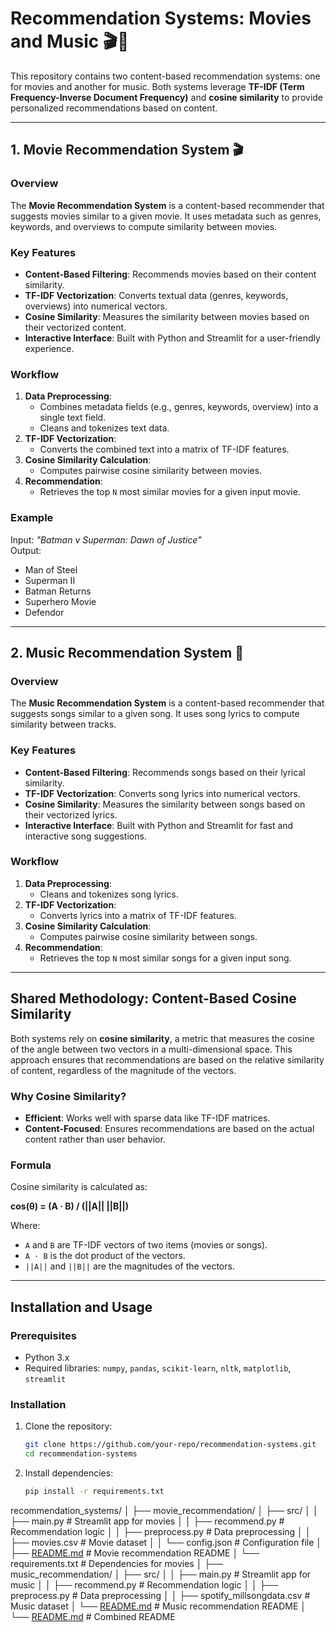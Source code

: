# Recommendation Systems: Movies and Music 🎬🎵

This repository contains two content-based recommendation systems: one for movies and another for music. Both systems leverage **TF-IDF (Term Frequency-Inverse Document Frequency)** and **cosine similarity** to provide personalized recommendations based on content.

---

## 1. Movie Recommendation System 🎬

### Overview
The **Movie Recommendation System** is a content-based recommender that suggests movies similar to a given movie. It uses metadata such as genres, keywords, and overviews to compute similarity between movies.

### Key Features
- **Content-Based Filtering**: Recommends movies based on their content similarity.
- **TF-IDF Vectorization**: Converts textual data (genres, keywords, overviews) into numerical vectors.
- **Cosine Similarity**: Measures the similarity between movies based on their vectorized content.
- **Interactive Interface**: Built with Python and Streamlit for a user-friendly experience.

### Workflow
1. **Data Preprocessing**:
   - Combines metadata fields (e.g., genres, keywords, overview) into a single text field.
   - Cleans and tokenizes text data.
2. **TF-IDF Vectorization**:
   - Converts the combined text into a matrix of TF-IDF features.
3. **Cosine Similarity Calculation**:
   - Computes pairwise cosine similarity between movies.
4. **Recommendation**:
   - Retrieves the top `N` most similar movies for a given input movie.

### Example
Input: *"Batman v Superman: Dawn of Justice"*  
Output:
- Man of Steel
- Superman II
- Batman Returns
- Superhero Movie
- Defendor

---

## 2. Music Recommendation System 🎵

### Overview
The **Music Recommendation System** is a content-based recommender that suggests songs similar to a given song. It uses song lyrics to compute similarity between tracks.

### Key Features
- **Content-Based Filtering**: Recommends songs based on their lyrical similarity.
- **TF-IDF Vectorization**: Converts song lyrics into numerical vectors.
- **Cosine Similarity**: Measures the similarity between songs based on their vectorized lyrics.
- **Interactive Interface**: Built with Python and Streamlit for fast and interactive song suggestions.

### Workflow
1. **Data Preprocessing**:
   - Cleans and tokenizes song lyrics.
2. **TF-IDF Vectorization**:
   - Converts lyrics into a matrix of TF-IDF features.
3. **Cosine Similarity Calculation**:
   - Computes pairwise cosine similarity between songs.
4. **Recommendation**:
   - Retrieves the top `N` most similar songs for a given input song.

---

## Shared Methodology: Content-Based Cosine Similarity

Both systems rely on **cosine similarity**, a metric that measures the cosine of the angle between two vectors in a multi-dimensional space. This approach ensures that recommendations are based on the relative similarity of content, regardless of the magnitude of the vectors.

### Why Cosine Similarity?
- **Efficient**: Works well with sparse data like TF-IDF matrices.
- **Content-Focused**: Ensures recommendations are based on the actual content rather than user behavior.

### Formula
Cosine similarity is calculated as:

**cos(θ) = (A · B) / (||A|| ||B||)**

Where:
- `A` and `B` are TF-IDF vectors of two items (movies or songs).
- `A · B` is the dot product of the vectors.
- `||A||` and `||B||` are the magnitudes of the vectors.

---

## Installation and Usage

### Prerequisites
- Python 3.x
- Required libraries: `numpy`, `pandas`, `scikit-learn`, `nltk`, `matplotlib`, `streamlit`

### Installation
1. Clone the repository:
   ```bash
   git clone https://github.com/your-repo/recommendation-systems.git
   cd recommendation-systems

2. Install dependencies:
   ```bash
   pip install -r requirements.txt

recommendation_systems/
│
├── movie_recommendation/
│   ├── src/
│   │   ├── main.py          # Streamlit app for movies
│   │   ├── recommend.py     # Recommendation logic
│   │   ├── preprocess.py    # Data preprocessing
│   │   ├── movies.csv       # Movie dataset
│   │   └── config.json      # Configuration file
│   ├── [README.md](http://_vscodecontentref_/0)            # Movie recommendation README
│   └── requirements.txt     # Dependencies for movies
│
├── music_recommendation/
│   ├── src/
│   │   ├── main.py          # Streamlit app for music
│   │   ├── recommend.py     # Recommendation logic
│   │   ├── preprocess.py    # Data preprocessing
│   │   ├── spotify_millsongdata.csv  # Music dataset
│   └── [README.md](http://_vscodecontentref_/1)            # Music recommendation README
│
└── [README.md](http://_vscodecontentref_/2)                # Combined README

